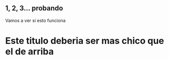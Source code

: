 ## 1, 2, 3... probando

Vamos a ver si esto funciona

# Este titulo deberia ser mas chico que el de arriba